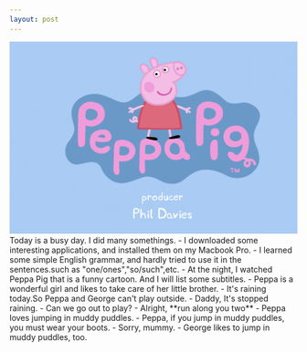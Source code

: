 ```yaml
---
layout: post
---
```

<img src="/images/fulls/Peppa.png" alt="Peppa Pig">
Today is a busy day. I did many somethings.
- I downloaded some interesting applications, and installed them on my Macbook Pro.
- I learned some simple English grammar, and hardly tried to use it in the sentences.such as "one/ones","so/such",etc.
- At the night, I watched Peppa Pig that is a funny cartoon. And I will list some subtitles.
	- Peppa is a wonderful girl and likes to take care of her little brother.
	- It's raining today.So Peppa and George can't play outside.
	- Daddy, It's stopped raining.
	- Can we go out to play?
	- Alright, **run along you two** 
	- Peppa loves jumping in muddy puddles.
	- Peppa, if you jump in muddy puddles, you must wear your boots.
	- Sorry, mummy.
	- George likes to jump in muddy puddles, too.

